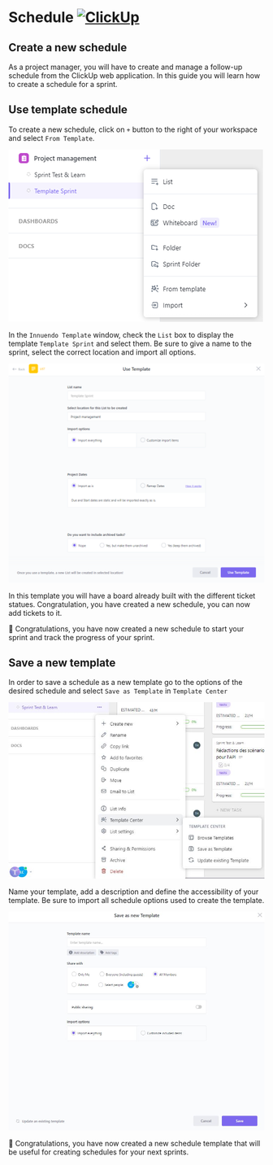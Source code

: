 # Schedule [![ClickUp](https://img.shields.io/badge/clickup-%237B68EE.svg?&style=flat-square&logo=clickup&logoColor=white)](https://app.clickup.com/)

## Create a new schedule

As a project manager, you will have to create and manage a follow-up schedule from the ClickUp web application.
In this guide you will learn how to create a schedule for a sprint.

## Use template schedule

To create a new schedule, click on `+` button to the right of your workspace and select `From Template`.

![create_new_schedule](screenshot/create_new_schedule.jpg)

In the `Innuendo Template` window, check the `List` box to display the template `Template Sprint` and select them. Be sure to give a name to the sprint, select the correct location and import all options.

![template_schedule](screenshot/template_schedule.jpg)

In this template you will have a board already built with the different ticket statues. Congratulation, you have created a new schedule, you can now add tickets to it.

🎉 Congratulations, you have now created a new schedule to start your sprint and track the progress of your sprint.

## Save a new template

In order to save a schedule as a new template go to the options of the desired schedule and select `Save as Template` in `Template Center` 

![create_template_schedule](screenshot/create_template_schedule.jpg)

Name your template, add a description and define the accessibility of your template. Be sure to import all schedule options used to create the template.

![save_template](screenshot/save_template.jpg)

🎉 Congratulations, you have now created a new schedule template that will be useful for creating schedules for your next sprints.